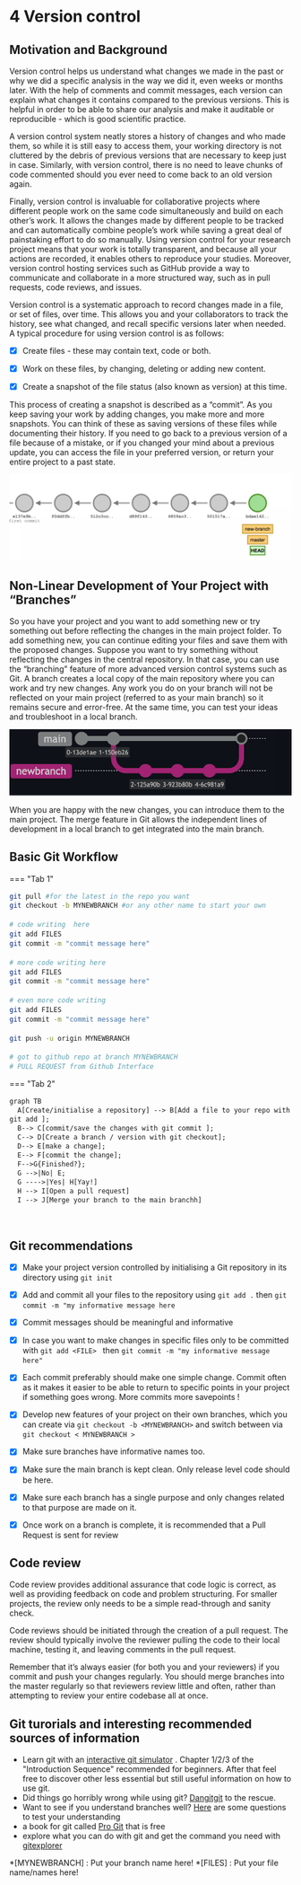 # 4 Version control



## Motivation and Background

Version control helps us understand what changes we made in the past or why we did a specific analysis in the way we did it, even weeks or months later. With the help of comments and commit messages, each version can explain what changes it contains compared to the previous versions. 
This is helpful in order to be able to share our analysis  and make it auditable or reproducible - which is good scientific practice.

A version control system neatly stores a history of changes and who made them, so while it is still easy to access them, your working directory is not cluttered by the debris of previous versions that are necessary to keep just in case. Similarly, with version control, there is no need to leave chunks of code commented should you ever need to come back to an old version again.

Finally, version control is invaluable for collaborative projects where different people work on the same code simultaneously and build on each other’s work. It allows the changes made by different people to be tracked and can automatically combine people’s work while saving a great deal of painstaking effort to do so manually. Using version control for your research project means that your work is totally transparent, and because all your actions are recorded, it enables others to reproduce your studies. Moreover, version control hosting services such as GitHub provide a way to communicate and collaborate in a more structured way, such as in pull requests, code reviews, and issues.

Version control is a systematic approach to record changes made in a file, or set of files, over time. This allows you and your collaborators to track the history, see what changed, and recall specific versions later when needed. A typical procedure for using version control is as follows:

- [x] Create files - these may contain text, code or both.
- [x] Work on these files, by changing, deleting or adding new content.
- [x] Create a snapshot of the file status (also known as version) at this time.



This process of creating a snapshot is described as a “commit”. As you keep saving your work by adding changes, you make more and more snapshots. 
You can think of these as saving versions of these files while documenting their history. If you need to go back to a previous version of a file because of a mistake, or if you changed your mind about a previous update, you can access the file in your preferred version, or return your entire project to a past state.

![](https://github.com/mamonu/boldbestpractice/raw/main/docs/img/gitcommits.png)


## Non-Linear Development of Your Project with “Branches”


So you have your project and you want to add something new or try something out before reflecting the changes in the main project folder. To add something new, you can continue editing your files and save them with the proposed changes. Suppose you want to try something without reflecting the changes in the central repository. In that case, you can use the “branching” feature of more advanced version control systems such as Git. A branch creates a local copy of the main repository where you can work and try new changes. Any work you do on your branch will not be reflected on your main project (referred to as your main branch) so it remains secure and error-free. At the same time, you can test your ideas and troubleshoot in a local branch.

![](https://github.com/mamonu/boldbestpractice/raw/main/docs/img/git-graph.png)

When you are happy with the new changes, you can introduce them to the main project. The merge feature in Git allows the independent lines of development in a local branch to get integrated into the main branch.



## Basic Git Workflow

=== "Tab 1"
``` bash title="example git command sequence"
git pull #for the latest in the repo you want
git checkout -b MYNEWBRANCH #or any other name to start your own

# code writing  here 
git add FILES  
git commit -m "commit message here"

# more code writing here 
git add FILES 
git commit -m "commit message here"

# even more code writing  
git add FILES 
git commit -m "commit message here"

git push -u origin MYNEWBRANCH

# got to github repo at branch MYNEWBRANCH
# PULL REQUEST from Github Interface
```
=== "Tab 2"
``` mermaid
graph TB
  A[Create/initialise a repository] --> B[Add a file to your repo with git add ];
  B--> C[commit/save the changes with git commit ];
  C--> D[Create a branch / version with git checkout];
  D--> E[make a change];
  E--> F[commit the change];
  F-->G{Finished?};
  G -->|No| E;
  G ---->|Yes| H[Yay!]
  H --> I[Open a pull request]
  I --> J[Merge your branch to the main branchh]
  
  
```




## Git recommendations

- [x] Make your project version controlled by initialising a Git repository in its directory using `git init` 
- [x] Add and commit all your files to the repository using `git add .` then `git commit -m "my informative message here` 
- [x] Commit messages should be meaningful and informative
- [x] In case you want to  make changes in specific files only to be committed with `git add <FILE> ` then `git commit -m "my informative message here"` 
- [x] Each commit preferably should make one simple change. Commit often as it makes it easier to be able to return to specific points in your project if something goes wrong. More commits more savepoints !
- [x] Develop new features of your project on their own branches, which you can create via `git checkout -b <MYNEWBRANCH>` and switch between via `git checkout < MYNEWBRANCH >` 
- [x] Make sure branches have informative names too. 
- [x] Make sure the main branch is kept clean. Only release level code should be here.
- [x] Make sure each branch has a single purpose and only changes related to that purpose are made on it.  
- [x] Once work on a branch  is complete, it is recommended that a Pull Request is sent for review 






## Code review

Code review provides additional assurance that code logic is correct, as well as providing feedback on code and problem structuring. For smaller projects, the review only needs to be a simple read-through and sanity check.

Code reviews should be initiated through the creation of a pull request. The review should typically involve the reviewer pulling the code to their local machine, testing it, and leaving comments in the pull request.

Remember that it’s always easier (for both you and your reviewers) if you commit and push your changes regularly. You should merge branches into the master regularly so that reviewers review little and often, rather than attempting to review your entire codebase all at once.



## Git turorials and interesting recommended sources of information

- Learn git with an [interactive git simulator](https://learngitbranching.js.org/) . Chapter 1/2/3 of the "Introduction Sequence" recommended for beginners. After that feel free to discover other less essential but still useful information on how to use git. 
- Did things go horribly wrong while using git? [Dangitgit](https://dangitgit.com/en) to the rescue.
- Want to see if you understand branches well? [Here](https://questions.wizardzines.com/git-branches.html) are some questions to test your understanding
- a book for git called [Pro Git](https://git-scm.com/book/en/v2) that is free
- explore what you can do with git and get the command you need with [gitexplorer](https://gitexplorer.com/)


*[MYNEWBRANCH] : Put your branch name here!
*[FILES] : Put your file name/names here!
